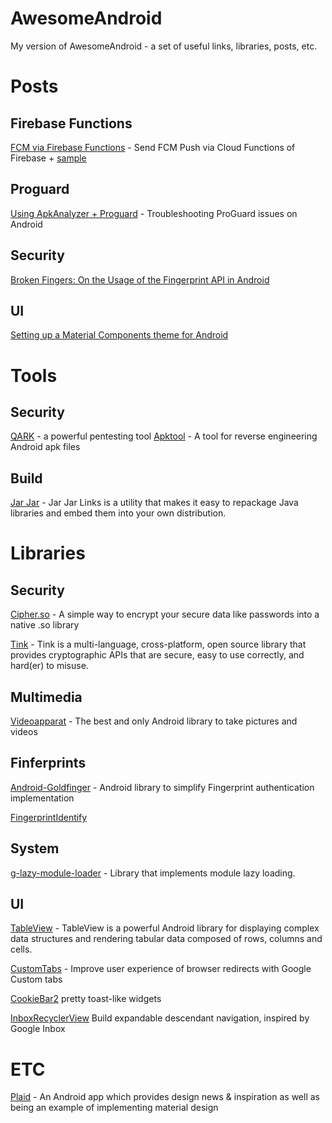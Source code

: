 # AwesomeAndroid
My version of AwesomeAndroid - a set of useful links, libraries, posts, etc.

# Posts

## Firebase Functions
[FCM via Firebase Functions](http://firebase.apptractor.ru/otpravka-fcm-push-pri-pomoshhi-cloud-functions-v-firebase/) - Send FCM Push via Cloud Functions of Firebase + [sample](https://github.com/firebase/functions-samples/blob/master/fcm-notifications/functions/index.js)

## Proguard
[Using ApkAnalyzer + Proguard](https://medium.com/google-developers/troubleshooting-proguard-issues-on-android-bce9de4f8a74) - Troubleshooting ProGuard issues on Android

## Security
[Broken Fingers: On the Usage of the Fingerprint API in Android](http://www.s3.eurecom.fr/~yanick/publications/2018_ndss_fingerprint.pdf)

## UI
[Setting up a Material Components theme for Android](https://medium.com/over-engineering/setting-up-a-material-components-theme-for-android-fbf7774da739)

# Tools

## Security
[QARK](https://github.com/linkedin/qark) - a powerful pentesting tool
[Apktool](https://ibotpeaches.github.io/Apktool/) - A tool for reverse engineering Android apk files
 
## Build
[Jar Jar](https://github.com/shevek/jarjar) - Jar Jar Links is a utility that makes it easy to repackage Java libraries and embed them into your own distribution.

# Libraries

## Security
[Cipher.so](https://github.com/MEiDIK/Cipher.so) - A simple way to encrypt your secure data like passwords into a native .so library

[Tink](https://github.com/google/tink) - Tink is a multi-language, cross-platform, open source library that provides cryptographic APIs that are secure, easy to use correctly, and hard(er) to misuse.

## Multimedia
[Videoapparat](https://github.com/Fotoapparat/Videoapparat) - The best and only Android library to take pictures and videos

## Finferprints
[Android-Goldfinger](https://github.com/infinum/Android-Goldfinger) - Android library to simplify Fingerprint authentication implementation

[FingerprintIdentify](https://github.com/uccmawei/FingerprintIdentify)

## System
[g-lazy-module-loader](https://github.com/Instagram/ig-lazy-module-loader) - Library that implements module lazy loading.

## UI
[TableView](https://github.com/evrencoskun/TableView) - TableView is a powerful Android library for displaying complex data structures and rendering tabular data composed of rows, columns and cells.

[CustomTabs](https://developer.chrome.com/multidevice/android/customtabs) - Improve user experience of browser redirects with Google Custom tabs

[CookieBar2](https://github.com/AviranAbady/CookieBar2) pretty toast-like widgets

[InboxRecyclerView](https://github.com/saket/InboxRecyclerView) Build expandable descendant navigation, inspired by Google Inbox

# ETC

[Plaid](https://github.com/nickbutcher/plaid) - An Android app which provides design news & inspiration as well as being an example of implementing material design
